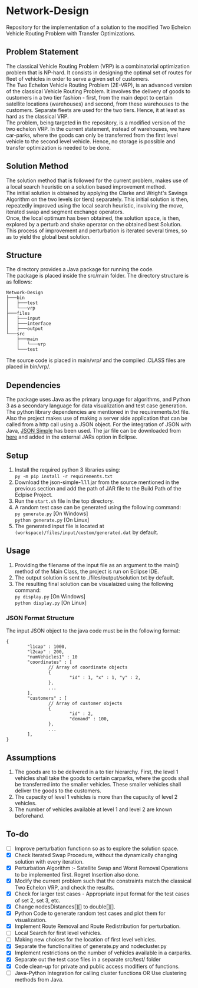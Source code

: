 # Network-Design
Repository for the implementation of a solution to the modified Two Echelon Vehicle Routing Problem with Transfer Optimizations.

## Problem Statement
The classical Vehicle Routing Problem (VRP) is a combinatorial optimization problem that is NP-hard. It consists in designing the optimal set of routes for fleet of vehicles in order to serve a given set of customers.  
The Two Echelon Vehicle Routing Problem (2E-VRP), is an advanced version of the classical Vehicle Routing Problem. It involves the delivery of goods to customers in a two tier fashion - first, from the main depot to certain satellite locations (warehouses) and second, from these warehouses to the customers. Separate fleets are used for the two tiers. Hence, it at least as hard as the classical VRP.   
The problem, being targeted in the repository, is a modified version of the two echelon VRP. In the current statement, instead of warehouses, we have car-parks, where the goods can only be transferred from the first level vehicle to the second level vehicle. Hence, no storage is possible and transfer optimization is needed to be done.

## Solution Method
The solution method that is followed for the current problem, makes use of a local search heuristic on a solution based improvement method.  
The initial solution is obtained by applying the Clarke and Wright's Savings Algorithm on the two levels (or tiers) separately. This initial solution is then, repeatedly improved using the local search heuristic, involving the move, iterated swap and segment exchange operators.  
Once, the local optimum has been obtained, the solution space, is then, explored by a perturb and shake operator on the obtained best Solution.  
This process of improvement and perturbation is iterated several times, so as to yield the global best solution.

## Structure
The directory provides a Java package for running the code.  
The package is placed inside the src/main folder. The directory structure is as follows:  
```
Network-Design  
├───bin  
│   ├───test  
│   └───vrp  
├───files  
│   ├───input  
│   ├───interface  
│   ├───output  
└───src  
    ├───main  
    │   └───vrp  
    └───test  
```
The source code is placed in main/vrp/ and the compiled .CLASS files are placed in bin/vrp/.  

## Dependencies
The package uses Java as the primary language for algorithms, and Python 3 as a secondary language for data visualization and test case generation.  
The python library dependencies are mentioned in the requirements.txt file.  
Also the project makes use of making a server side application that can be called from a http call using a JSON object. For the integration of JSON with Java, [JSON Simple][1] has been used. The jar file can be downloaded from [here][2] and added in the external JARs option in Eclipse.  

## Setup
1. Install the required python 3 libraries using:  
```py -m pip install -r requirements.txt```  
2. Download the json-simple-1.1.1.jar from the source mentioned in the previous section and add the path of JAR file to the Build Path of the Eclpise Project. 
3. Run the ```start.sh``` file in the top directory. 
4. A random test case can be generated using the following command:  
```py generate.py``` [On Windows]  
```python generate.py``` [On Linux]  
4. The generated input file is located at ```(workspace)/files/input/custom/generated.dat``` by default.  


## Usage
1. Providing the filename of the input file as an argument to the main() method of the Main Class, the project is run on Eclipse IDE.
2. The output solution is sent to ./files/output/solution.txt by default.
3. The resulting final solution can be visualaized using the following command:  
```py display.py``` [On Windows]  
```python display.py``` [On Linux]  
  
### JSON Format Structure
The input JSON object to the java code must be in the following format:  
```
{
        "l1cap" : 1000,
        "l2cap" : 200,
        "numVehicles1" : 10
        "coordinates" : [
                // Array of coordinate objects
                {
                        "id" : 1, "x" : 1, "y" : 2,
                },
                ...
        ],
        "customers" : [
                // Array of customer objects
                {
                        "id" : 2,
                        "demand" : 100,
                },
                ...
        ],
}
```

## Assumptions
1. The goods are to be delivered in a to tier hierarchy. First, the level 1 vehicles shall take the goods to certain carparks, where the goods shall be transferred into the smaller vehicles. These smaller vehicles shall deliver the goods to the customers.
2. The capacity of level 1 vehicles is more than the capacity of level 2 vehicles.
3. The number of vehicles available at level 1 and level 2 are known beforehand. 

## To-do
- [ ] Improve perturbation functionn so as to explore the solution space.
- [X] Check Iterated Swap Procedure, without the dynamically changing solution with every iteration.
- [X] Perturbation Algorithm :- Satellite Swap and Worst Removal Operations to be implemented first. Regret Insertion also done.
- [X] Modify the current problem such that the constraints match the classical Two Echelon VRP, and check the results. 
- [X] Check for larger test cases - Appropriate input format for the test cases of set 2, set 3, etc.
- [X] Change nodesDistances[][] to double[][].
- [X] Python Code to generate random test cases and plot them for visualization.
- [X] Implement Route Removal and Route Redistribution for perturbation.
- [ ] Local Search for first level vehicles.
- [ ] Making new choices for the location of first level vehicles.
- [X] Separate the functionalities of generate.py and nodecluster.py
- [X] Implement restrictions on the number of vehicles available in a carparks.
- [X] Separate out the test case files in a separate src/test/ folder 
- [X] Code clean-up for private and public access modifiers of functions.  
- [ ] Java-Python Integration for calling cluster functions OR Use clustering methods from Java.

[1]: https://code.google.com/archive/p/json-simple/
[2]: https://code.google.com/archive/p/json-simple/downloads